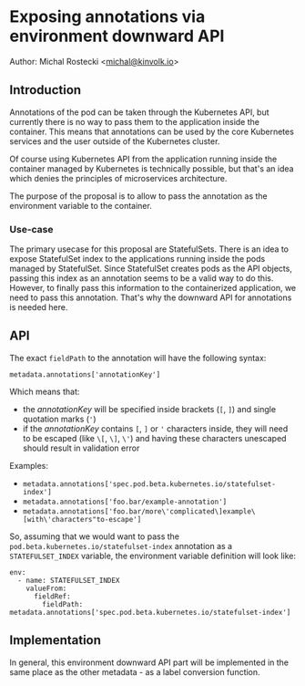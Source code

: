 # Exposing annotations via environment downward API

Author: Michal Rostecki \<michal@kinvolk.io\>

## Introduction

Annotations of the pod can be taken through the Kubernetes API, but currently
there is no way to pass them to the application inside the container. This means
that annotations can be used by the core Kubernetes services and the user outside
of the Kubernetes cluster.

Of course using Kubernetes API from the application running inside the container
managed by Kubernetes is technically possible, but that's an idea which denies
the principles of microservices architecture.

The purpose of the proposal is to allow to pass the annotation as the environment
variable to the container.

### Use-case

The primary usecase for this proposal are StatefulSets. There is an idea to expose
StatefulSet index to the applications running inside the pods managed by StatefulSet.
Since StatefulSet creates pods as the API objects, passing this index as an
annotation seems to be a valid way to do this. However, to finally pass this
information to the containerized application, we need to pass this annotation.
That's why the downward API for annotations is needed here.

## API

The exact `fieldPath` to the annotation will have the following syntax:

```
metadata.annotations['annotationKey']
```

Which means that:
- the *annotationKey* will be specified inside brackets (`[`, `]`) and single quotation
  marks (`'`)
- if the *annotationKey* contains `[`, `]` or `'` characters inside, they will need to
  be escaped (like `\[`, `\]`, `\'`) and having these characters unescaped should result
  in validation error

Examples:
- `metadata.annotations['spec.pod.beta.kubernetes.io/statefulset-index']`
- `metadata.annotations['foo.bar/example-annotation']`
- `metadata.annotations['foo.bar/more\'complicated\]example\[with\'characters"to-escape']`

So, assuming that we would want to pass the `pod.beta.kubernetes.io/statefulset-index`
annotation as a `STATEFULSET_INDEX` variable, the environment variable definition
will look like:

```
env:
  - name: STATEFULSET_INDEX
    valueFrom:
      fieldRef:
        fieldPath: metadata.annotations['spec.pod.beta.kubernetes.io/statefulset-index']
```

## Implementation

In general, this environment downward API part will be implemented in the same
place as the other metadata - as a label conversion function.

